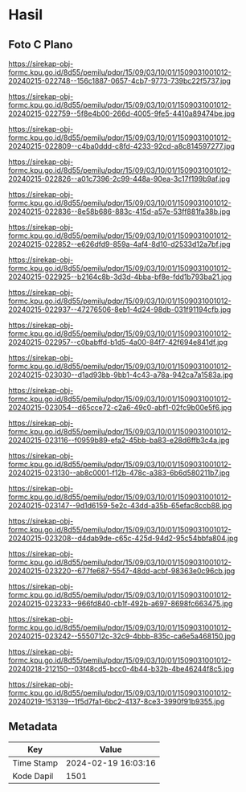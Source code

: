 # Hasil

## Foto C Plano

https://sirekap-obj-formc.kpu.go.id/8d55/pemilu/pdpr/15/09/03/10/01/1509031001012-20240215-022748--156c1887-0657-4cb7-9773-739bc22f5737.jpg

https://sirekap-obj-formc.kpu.go.id/8d55/pemilu/pdpr/15/09/03/10/01/1509031001012-20240215-022759--5f8e4b00-266d-4005-9fe5-4410a89474be.jpg

https://sirekap-obj-formc.kpu.go.id/8d55/pemilu/pdpr/15/09/03/10/01/1509031001012-20240215-022809--c4ba0ddd-c8fd-4233-92cd-a8c814597277.jpg

https://sirekap-obj-formc.kpu.go.id/8d55/pemilu/pdpr/15/09/03/10/01/1509031001012-20240215-022826--a01c7396-2c99-448a-90ea-3c17f199b9af.jpg

https://sirekap-obj-formc.kpu.go.id/8d55/pemilu/pdpr/15/09/03/10/01/1509031001012-20240215-022836--8e58b686-883c-415d-a57e-53ff881fa38b.jpg

https://sirekap-obj-formc.kpu.go.id/8d55/pemilu/pdpr/15/09/03/10/01/1509031001012-20240215-022852--e626dfd9-859a-4af4-8d10-d2533d12a7bf.jpg

https://sirekap-obj-formc.kpu.go.id/8d55/pemilu/pdpr/15/09/03/10/01/1509031001012-20240215-022925--b2164c8b-3d3d-4bba-bf8e-fdd1b793ba21.jpg

https://sirekap-obj-formc.kpu.go.id/8d55/pemilu/pdpr/15/09/03/10/01/1509031001012-20240215-022937--47276506-8eb1-4d24-98db-031f91194cfb.jpg

https://sirekap-obj-formc.kpu.go.id/8d55/pemilu/pdpr/15/09/03/10/01/1509031001012-20240215-022957--c0babffd-b1d5-4a00-84f7-42f694e841df.jpg

https://sirekap-obj-formc.kpu.go.id/8d55/pemilu/pdpr/15/09/03/10/01/1509031001012-20240215-023030--d1ad93bb-9bb1-4c43-a78a-942ca7a1583a.jpg

https://sirekap-obj-formc.kpu.go.id/8d55/pemilu/pdpr/15/09/03/10/01/1509031001012-20240215-023054--d65cce72-c2a6-49c0-abf1-02fc9b00e5f6.jpg

https://sirekap-obj-formc.kpu.go.id/8d55/pemilu/pdpr/15/09/03/10/01/1509031001012-20240215-023116--f0959b89-efa2-45bb-ba83-e28d6ffb3c4a.jpg

https://sirekap-obj-formc.kpu.go.id/8d55/pemilu/pdpr/15/09/03/10/01/1509031001012-20240215-023130--ab8c0001-f12b-478c-a383-6b6d580211b7.jpg

https://sirekap-obj-formc.kpu.go.id/8d55/pemilu/pdpr/15/09/03/10/01/1509031001012-20240215-023147--9d1d6159-5e2c-43dd-a35b-65efac8ccb88.jpg

https://sirekap-obj-formc.kpu.go.id/8d55/pemilu/pdpr/15/09/03/10/01/1509031001012-20240215-023208--d4dab9de-c65c-425d-94d2-95c54bbfa804.jpg

https://sirekap-obj-formc.kpu.go.id/8d55/pemilu/pdpr/15/09/03/10/01/1509031001012-20240215-023220--677fe687-5547-48dd-acbf-98363e0c96cb.jpg

https://sirekap-obj-formc.kpu.go.id/8d55/pemilu/pdpr/15/09/03/10/01/1509031001012-20240215-023233--966fd840-cb1f-492b-a697-8698fc663475.jpg

https://sirekap-obj-formc.kpu.go.id/8d55/pemilu/pdpr/15/09/03/10/01/1509031001012-20240215-023242--5550712c-32c9-4bbb-835c-ca6e5a468150.jpg

https://sirekap-obj-formc.kpu.go.id/8d55/pemilu/pdpr/15/09/03/10/01/1509031001012-20240218-212150--03f48cd5-bcc0-4b44-b32b-4be46244f8c5.jpg

https://sirekap-obj-formc.kpu.go.id/8d55/pemilu/pdpr/15/09/03/10/01/1509031001012-20240219-153139--1f5d7fa1-6bc2-4137-8ce3-3990f91b9355.jpg


## Metadata

| Key        | Value               |
| ---------- | ------------------- |
| Time Stamp | 2024-02-19 16:03:16 |
| Kode Dapil | 1501                |



